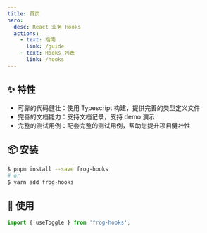 ```yaml
---
title: 首页
hero:
  desc: React 业务 Hooks
  actions:
    - text: 指南
      link: /guide
    - text: Hooks 列表
      link: /hooks
---
```


## ✨ 特性

- 可靠的代码健壮：使用 Typescript 构建，提供完善的类型定义文件
- 完善的文档能力：支持文档记录，支持 demo 演示
- 完整的测试用例：配套完整的测试用例，帮助您提升项目健壮性

## 📦 安装

```bash
$ pnpm install --save frog-hooks
# or
$ yarn add frog-hooks
```

## 🔨 使用

```ts
import { useToggle } from 'frog-hooks';
```
